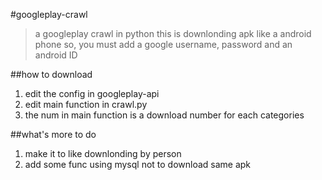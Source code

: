#googleplay-crawl

>a googleplay crawl in python
>this is downlonding apk like a android phone
>so, you must add a google username, password and an android ID

##how to download
1.  edit the config in googleplay-api
2.  edit main function in crawl.py
3.  the num in main function is a download number for each categories

##what's more to do
1.  make it to like downlonding by person
2.  add some func using mysql not to download same apk 


